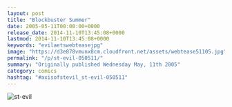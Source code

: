 ```yaml
---
layout: post
title: "Blockbuster Summer"
date: 2005-05-11T00:00:00+0000
release_date: 2014-11-10T13:45:08+0000
lastmod: 2014-11-10T13:45:08+0000
keywords: "evilaetswebteasejpg"
image: "https://d3e878vmunx8cm.cloudfront.net/assets/webtease51105.jpg"
permalink: "/p/st-evil-050511/"
summary: "Originally published Wednesday May, 11th 2005"
category: comics
hashtag: "#axisofstevil_st-evil-050511"
---
```


![st-evil](https://d3e878vmunx8cm.cloudfront.net/assets/webtease51105.jpg)
